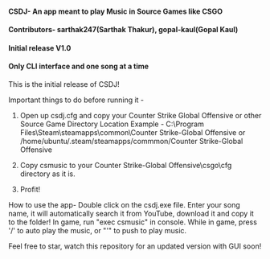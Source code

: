 #### CSDJ- An app meant to play Music in Source Games like CSGO
#### Contributors- sarthak247(Sarthak Thakur), gopal-kaul(Gopal Kaul)
#### Initial release V1.0
#### Only CLI interface and one song at a time

This is the initial release of CSDJ!

Important things to do before running it - 
1) Open up csdj.cfg and copy your Counter Strike Global Offensive or other Source Game Directory Location
Example - C:\Program Files\Steam\steamapps\common\Counter Strike-Global Offensive
or /home/ubuntu/.steam/steamapps/commmon/Counter Strike-Global Offensive

2) Copy csmusic to your Counter Strike-Global Offensive\csgo\cfg directory as it is.

3) Profit!

How to use the app-
Double click on the csdj.exe file.
Enter your song name, it will automatically search it from YouTube, download it and copy it to the folder!
In game, run "exec csmusic" in console.
While in game, press '/' to auto play the music, or "'" to push to play music.

Feel free to star, watch this repository for an updated version with GUI soon!